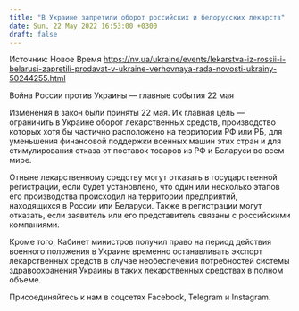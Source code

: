 ```yaml
---
title: "В Украине запретили оборот российских и белорусских лекарств"
date: Sun, 22 May 2022 16:53:00 +0300
draft: false
---
```

Источник: Новое Время https://nv.ua/ukraine/events/lekarstva-iz-rossii-i-belarusi-zapretili-prodavat-v-ukraine-verhovnaya-rada-novosti-ukrainy-50244255.html


Война России против Украины — главные события 22 мая

Изменения в закон были приняты 22 мая. Их главная цель — ограничить в Украине оборот лекарственных средств, производство которых хотя бы частично расположено на территории РФ или РБ, для уменьшения финансовой поддержки военных машин этих стран и для стимулирования отказа от поставок товаров из РФ и Беларуси во всем мире.

 Отныне лекарственному средству могут отказать в государственной регистрации, если будет установлено, что один или несколько этапов его производства происходил на территории предприятий, находящихся в России или Беларуси. Также в регистрации могут отказать, если заявитель или его представитель связаны с российскими компаниями.

 Кроме того, Кабинет министров получил право на период действия военного положения в Украине временно останавливать экспорт лекарственных средств в случае необеспечения потребностей системы здравоохранения Украины в таких лекарственных средствах в полном объеме.

Присоединяйтесь к нам в соцсетях Facebook, Telegram и Instagram.
